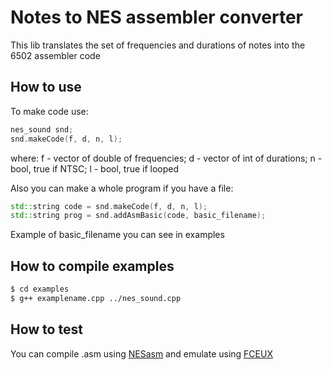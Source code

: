# Notes to NES assembler converter
This lib translates the set of frequencies and durations of notes into the 6502 assembler code

## How to use
To make code use:
```cpp
nes_sound snd;
snd.makeCode(f, d, n, l);
```
where:
f - vector of double of frequencies; 
d - vector of int of durations; 
n - bool, true if NTSC; 
l - bool, true if looped

Also you can make a whole program if you have a file:
```cpp
std::string code = snd.makeCode(f, d, n, l);
std::string prog = snd.addAsmBasic(code, basic_filename);
```
Example of basic_filename you can see in examples

## How to compile examples
```bash
$ cd examples
$ g++ examplename.cpp ../nes_sound.cpp
```

## How to test
You can compile .asm using [NESasm](https://github.com/camsaul/nesasm) and emulate using [FCEUX](http://www.fceux.com/web/home.html)
